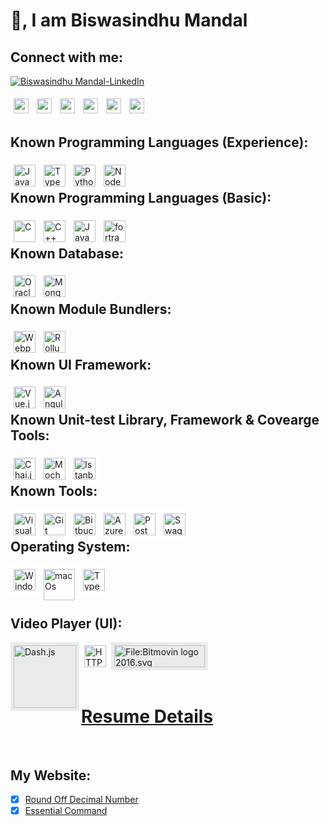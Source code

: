 
<!-- GitHub Profile Picture
![animated](https://avatars.githubusercontent.com/u/44528087?s=400&u=9e51f1d96969229ae1a25f0d1680b06e5ad69e94&v=4)
-->

# 👋, I am Biswasindhu Mandal

## Connect with me:
[![Biswasindhu Mandal-LinkedIn][3]][2]

  [2]: https://in.linkedin.com/in/artbindu?trk=public-profile-badge-profile-badge-view-profile-cta
  [3]: https://i.stack.imgur.com/D5Hwq.png


  <div>
      <!-- <a href="https://in.linkedin.com/in/artbindu?trk=profile-badge">
          <img align="left" width="24px" style="background-color:#4BABF5; padding:5px;"
              src="https://cdn.jsdelivr.net/npm/simple-icons@v3/icons/linkedin.svg"/>
      </a> -->
      <a href="https://stackoverflow.com/users/10850045/art-bindu?tab=profile">
          <img align="left" width="24px" style="background-color:white; padding:5px;"
              src="https://cdn.simpleicons.org/stackoverflow/orange-400"/>
      </a>&nbsp;
      <a href="https://medium.com/@artbindu">
          <img align="left" width="24px" style="background-color:white; padding:5px;"
              src="https://cdn.simpleicons.org/medium/green"/>
      </a>&nbsp;
      <a href="https://www.hackerrank.com/artbindu">
          <img align="left" width="24px" style="background-color:white; padding:5px;"
              src="https://cdn.jsdelivr.net/npm/simple-icons@3.13.0/icons/hackerrank.svg"/>
      </a>&nbsp;
      <a href="https://www.hackerearth.com/@artbindu">
          <img align="left" width="24px" style="background-color:white; padding:5px;"
              src="https://cdn.simpleicons.org/hackerearth/lblue"/>
      </a>&nbsp;
      <a href="https://github.com/artbindu">
          <img align="left" width="24px" style="background-color:white; padding:5px;"
              src="https://cdn.simpleicons.org/github/f34f29"/>
      </a>&nbsp;
      <a href="https://bitbucket.org/artbindu/">
          <img align="left" width="24px" style="background-color:white; padding:5px;"
              src="https://cdn.simpleicons.org/bitbucket/lblue"/>
      </a>&nbsp;
      <!-- <a href="https://www.quora.com/profile/Art-Bindu-1">
          <img align="left" width="24px" style="background-color:white; padding:5px;"
              src="https://cdn.jsdelivr.net/npm/simple-icons@3.13.0/icons/quora.svg"/>
      </a>&nbsp; -->
  </div><br />


## Known Programming Languages (Experience):

<div>
      <a href="https://developer.mozilla.org/en-US/docs/Web/JavaScript">
          <img align="left" alt="JavaScript" width="35px" style="background-color:white; padding:5px;"
              src="https://cdn.simpleicons.org/javascript"/>
      </a>
      <a href="https://www.typescriptlang.org/">
          <img align="left" alt="Typescript" width="35px" style="background-color:white; padding:5px;"
              src="https://cdn.simpleicons.org/typescript"/>
      </a>
      <a href="https://www.python.org/doc/">
          <img align="left" alt="Python" width="35px" style="background-color:white; padding:5px;"
              src="https://cdn.simpleicons.org/python/306998"/>
      </a>
      <a href="https://nodejs.org/en/docs/">
          <img align="left" alt="NodeJs" width="35px" style="background-color:white; padding:5px;"
              src="https://cdn.simpleicons.org/node.js"/>
      </a>
</div>
<br />


## Known Programming Languages (Basic):

<div>
      <a href="https://www.learn-c.org/">
          <img align="left" alt="C" width="35px" style="background-color:white; padding:5px;"
            src="https://cdn.simpleicons.org/c">
      </a>
      <a href="https://devdocs.io/cpp/">
          <img align="left" alt="C++" width="35px" style="background-color:white; padding:5px;"
            src="https://cdn.simpleicons.org/c++">
      </a>
      <a href="https://docs.oracle.com/javase/tutorial/java/index.html">
          <img align="left" alt="Java" width="35px" style="background-color:white; padding:5px;"
            src="https://cdn.jsdelivr.net/npm/simple-icons@v3/icons/java.svg">
      </a>
      <a href="https://redhawk.concurrent-rt.com/docs/root/1Linux/5Compilers/Fortran/0890240-100.pdf">
          <img align="left" alt="fortran" width="35px" style="background-color:white; padding:5px;"
            src="https://cdn.simpleicons.org/fortran">
      </a>
</div>
<br />


## Known Database:

<div>
      <a href="https://docs.oracle.com/en/database/oracle/oracle-database/21/development.html">
          <img align="left" alt="Oracle (sql)" width="35px" style="background-color:white; padding:5px;"
              src="https://cdn.simpleicons.org/Oracle"/>
      </a>
      <!-- <a href="https://learn.microsoft.com/en-us/sql/sql-server/educational-sql-resources?view=sql-server-ver16">
          <img align="left" alt="MsSQL (sql)" width="35px" style="background-color:white; padding:5px;"
              src="https://cdn.simpleicons.org/MicrosoftSQLServer"/>
      </a> -->
      <!-- <a href="https://dev.mysql.com/doc/">
          <img align="left" alt="MySql (sql)" width="35px" style="background-color:white; padding:5px;"
              src="https://cdn.simpleicons.org/mysql"/>
      </a> -->
      <a href="https://www.mongodb.com/docs/">
          <img align="left" alt="Mongo DB (no-sql)" width="35px" style="background-color:white; padding:5px;"
            src="https://cdn.simpleicons.org/mongodb">
      </a>
</div>
<br />


## Known Module Bundlers:

<div>
      <a href="https://webpack.js.org/concepts/">
          <img align="left" alt="Webpack" width="35px" style="background-color:white; padding:5px;"
              src="https://cdn.simpleicons.org/webpack"/>
      </a>
      <a href="https://rollupjs.org/guide/en/">
          <img align="left" alt="Rollup.js" width="35px" style="background-color:white; padding:5px;"
              src="https://cdn.simpleicons.org/Rollup.js"/>
      </a>
</div>
<br />


## Known UI Framework:

<div>
      <a href="https://vuejs.org/guide/introduction.html">
          <img align="left" alt="Vue.js" width="35px" style="background-color:white; padding:5px;"
              src="https://cdn.simpleicons.org/vue.js"/>
      </a>
      <a href="https://angular.io/docs">
          <img align="left" alt="Angular" width="35px" style="background-color:white; padding:5px;"
              src="https://cdn.simpleicons.org/angular"/>
      </a>
      <!-- <a href="https://reactjs.org/docs/getting-started.html">
          <img align="left" alt="React.js" width="35px" style="background-color:white; padding:5px;"
            src="https://cdn.simpleicons.org/react">
      </a> -->
</div>
<br />


## Known Unit-test Library, Framework & Covearge Tools:

<div>
      <a href="https://www.chaijs.com/api/bdd/">
          <img align="left" alt="Chai.js (Library)" width="35px" style="background-color:white; padding:5px;"
              src="https://cdn.simpleicons.org/chai"/>
      </a>
      <a href="https://docs.oracle.com/en/database/oracle/oracle-database/21/development.html">
          <img align="left" alt="Mocha.js (Framework)" width="35px" style="background-color:white; padding:5px;"
              src="https://cdn.simpleicons.org/mocha"/>
      </a>
      <a href="https://istanbul.js.org/">
          <img align="left" alt="Istanbul (Coverage)" width="35px" style="background-color:white; padding:5px;"
              src="https://istanbul.js.org/assets/istanbul-logo.png"/>
      </a>
      <!-- <a href="https://jasmine.github.io/pages/docs_home.html">
          <img align="left" alt="Jasmin" width="35px" style="background-color:white; padding:5px;"
            src="https://cdn.simpleicons.org/jasmine">
      </a> -->
</div>
<br />


## Known Tools:

<div>
      <a href="https://code.visualstudio.com/docs">
          <img align="left" alt="Visual Studio Code" width="35px" style="background-color:white; padding:5px;"
              src="https://cdn.simpleicons.org/VisualStudioCode"/>
      </a>
      <a href="https://git-scm.com/docs/gittutorial">
          <img align="left" alt="Git" width="35px" style="background-color:white; padding:5px;"
              src="https://cdn.simpleicons.org/git"/>
      </a>
      <a href="https://debricked.com/docs/integrations/ci-build-systems/bitbucket.html">
          <img align="left" alt="Bitbucket" width="35px" style="background-color:white; padding:5px;"
              src="https://cdn.simpleicons.org/bitbucket/lblue"/>
      </a>
      <a href="https://learn.microsoft.com/en-us/azure/devops/?view=azure-devops">
          <img align="left" alt="Azure DevOps" width="35px" style="background-color:white; padding:5px;"
              src="https://cdn.simpleicons.org/AzureDevOps"/>
      </a>
      <a href="https://learning.postman.com/docs/publishing-your-api/documenting-your-api/">
          <img align="left" alt="Postman" width="35px" style="background-color:white; padding:5px;"
              src="https://cdn.simpleicons.org/postman"/>
      </a>
      <a href="https://swagger.io/docs/open-source-tools/swagger-ui/usage/installation/">
          <img align="left" alt="Swagger" width="35px" style="background-color:white; padding:5px;"
              src="https://cdn.simpleicons.org/swagger"/>
      </a>
      <!-- <a href="https://confluence.atlassian.com/jiracoreserver073/jira-core-server-7-3-documentation-861255603.html">
          <img align="left" alt="Jira" width="35px" style="background-color:white; padding:5px;"
              src="https://cdn.simpleicons.org/jira"/>
      </a> -->
</div>
<br />


## Operating System:

<div>
      <a href="https://learn.microsoft.com/en-us/windows-server/administration/windows-commands/cmd">
          <img align="left" alt="Windows" width="35px" style="background-color:white; padding:5px;"
              src="https://cdn.simpleicons.org/windows"/>
      </a>
      <a href="https://developer.apple.com/library/archive/documentation/OpenSource/Conceptual/ShellScripting/CommandLInePrimer/CommandLine.html">
          <img align="left" alt="macOs" width="50px" style="background-color:white; padding:5px;"
              src="https://cdn.simpleicons.org/macos/e5c185"/>
      </a>
      <!-- <a href="https://www.linux.org/forums/#linux-tutorials.122">
          <img align="left" alt="Python" width="35px" style="background-color:white; padding:5px;"
              src="https://cdn.simpleicons.org/linux"/>
      </a> -->
      <a href="https://ubuntu.com/tutorials/command-line-for-beginners">
          <img align="left" alt="Typescript" width="35px" style="background-color:white; padding:5px;"
              src="https://cdn.simpleicons.org/ubuntu"/>
      </a>
</div>
<br /><br /><br />


## Video Player (UI):

<div>
      <a href="http://cdn.dashjs.org/latest/jsdoc/index.html">
          <img align="left" alt="Dash.js" width="100px" style="background-color:#EAECEC; padding:5px;"
              src="https://reference.dashif.org/dash.js/nightly/samples/dash-if-reference-player/app/img/if.png"/>
      </a>
      <a href="https://developer.apple.com/documentation/http_live_streaming">
          <img align="left" alt="HTTP Live Streaming" width="35px" style="background-color:white; padding:5px;"
              src="https://cdn.simpleicons.org/apple/A2AAAD"/>
      </a>
      <a href="https://bitmovin.com/docs/player/tutorials">
         <img alt="File:Bitmovin logo 2016.svg" style="background-color:#EAECEC; padding:5px;"
              src="https://upload.wikimedia.org/wikipedia/commons/thumb/7/74/Bitmovin_logo_2016.svg/207px-Bitmovin_logo_2016.svg.png?20180705131518" decoding="async" width="145" height="35" srcset="https://upload.wikimedia.org/wikipedia/commons/thumb/7/74/Bitmovin_logo_2016.svg/311px-Bitmovin_logo_2016.svg.png?20180705131518 1.5x, https://upload.wikimedia.org/wikipedia/commons/thumb/7/74/Bitmovin_logo_2016.svg/414px-Bitmovin_logo_2016.svg.png?20180705131518 2x" data-file-width="145" data-file-height="35">
      </a>
</div>
<br />


<!-- ## :trophy: My Github Stats:
<div>
  <a href="https://readme-stats-cfgj2cxdy.vercel.app/api?username=artbindu&count_private=true&show_icons=true&theme=tokyonight">
    <img align="left" src="https://readme-stats-cfgj2cxdy.vercel.app/api?username=artbindu&count_private=true&show_icons=true&theme=tokyonight"/>
  </a>
  <a href="https://readme-stats-cfgj2cxdy.vercel.app/api/top-langs/?username=artbindu&hide=php&theme=tokyonight">
    <img align="left" src="https://readme-stats-cfgj2cxdy.vercel.app/api/top-langs/?username=artbindu&hide=php&theme=tokyonight"/>
  </a>
</div><br /> -->


</hr>

# <a href="https://artbindu.github.io/cv.github.io/index.html">Resume Details</a>

</hr><br />


## My Website:

- [x] [Round Off Decimal Number](https://artbindu.github.io/roundoffdecimal.github.io/)
- [x] [Essential Command](https://artbindu.github.io/EssentialCmd.github.io/src/wincmd.html)

<!-- #Icon Details: 
    https://github.com/simple-icons/simple-icons
    https://cdn.simpleicons.org/ 
-->

<!-- #Ignore code
<a href="https://raw.githubusercontent.com/artbindu/artbindu123.github.io/main/index.html">Resume Details </a>

**artbindu/artbindu** is a ✨ _special_ ✨ repository because its `README.md` (this file) appears on your GitHub profile.

Here are some ideas to get you started:

- 🔭 I’m currently working on ...
- 🌱 I’m currently learning ...
- 👯 I’m looking to collaborate on ...
- 🤔 I’m looking for help with ...
- 💬 Ask me about ...
- 📫 How to reach me: ...
- 😄 Pronouns: ...
- ⚡ Fun fact: ...
-->
